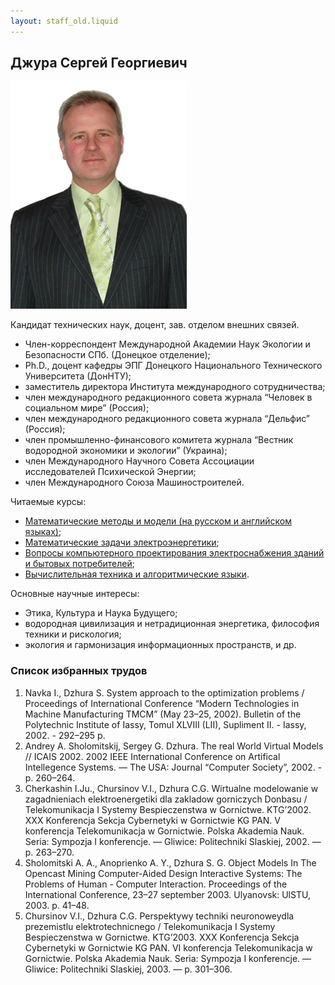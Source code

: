 ```yaml
---
layout: staff_old.liquid
---
```


## Джура Сергей Георгиевич

<div id="photomag">

![Джура Сергей Георгиевич](images/dzhura.jpg)

</div>

Кандидат технических наук, доцент, зав. отделом внешних связей.

- Член-корреспондент Международной Академии Наук Экологии и Безопасности
  СПб. (Донецкое отделение);
- Ph.D., доцент кафедры ЭПГ Донецкого Национального Технического
  Университета (ДонНТУ);
- заместитель директора Института международного сотрудничества;
- член международного редакционного совета журнала “Человек в социальном
  мире” (Россия);
- член международного редакционного совета журнала “Дельфис” (Россия);
- член промышленно-финансового комитета журнала “Вестник водородной
  экономики и экологии” (Украина);
- член Международного Научного Совета Ассоциации исследователей
  Психической Энергии;
- член Международного Союза Машиностроителей.

Читаемые курсы:

- [Математические методы и модели (на русском и английском
  языках)](../kurses.htm#mat_met);
- [Математические задачи электроэнергетики](../kurses.htm#mat_zad);
- [Вопросы компьютерного проектирования электроснабжения зданий и
  бытовых потребителей](../kurses.htm#kompl_proekt);
- [Вычислительная техника и алгоритмические
  языки](../kurses.htm#other:vt).

Основные научные интересы:

- Этика, Культура и Наука Будущего;
- водородная цивилизация и нетрадиционная энергетика, философия техники
  и рискология;
- экология и гармонизация информационных пространств, и др.

### Список избранных трудов

1.  Navka I., Dzhura S. System approach to the optimization problems /
    Proceedings of International Conference “Modern Technologies in
    Machine Manufacturing TMCM” (May 23–25, 2002). Bulletin of the
    Polytechnic Institute of Iassy, Tomul XLVIII (LII), Supliment II. -
    Iassy, 2002. - 292–295 p.
2.  Andrey A. Sholomitskij, Sergey G. Dzhura. The real World Virtual
    Models // ICAIS 2002. 2002 IEEE International Conference on
    Artifical Intellegence Systems. — The USA: Journal “Computer
    Society”, 2002. - p. 260–264.
3.  Cherkashin I.Ju., Chursinov V.I., Dzhura C.G. Wirtualne modelowanie
    w zagadnieniach elektroenergetiki dla zakladow gorniczych Donbasu /
    Telekomunikacja I Systemy Bespieczenstwa w Gornictwe. KTG’2002. XXX
    Konferencja Sekcja Cybernetyki w Gornictwie KG PAN. V konferencja
    Telekomunikacja w Gornictwie. Polska Akademia Nauk. Seria: Sympozja
    I konferencje. — Gliwice: Politechniki Slaskiej, 2002. — p. 263–270.
4.  Sholomitski A. A., Anoprienko A. Y., Dzhura S. G. Object Models In
    The Opencast Mining Computer-Aided Design Interactive Systems: The
    Problems of Human - Computer Interaction. Proceedings of the
    International Conference, 23–27 september 2003. Ulyanovsk:
    UlSTU, 2003. p. 41–48.
5.  Chursinov V.I., Dzhura C.G. Perspektywy techniki neuronoweydla
    prezemistlu elektrotechnicnego / Telekomunikacja I Systemy
    Bespieczenstwa w Gornictwe. KTG’2003. XXX Konferencja Sekcja
    Cybernetyki w Gornictwie KG PAN. VI konferencja Telekomunikacja w
    Gornictwie. Polska Akademia Nauk. Seria: Sympozja I konferencje. —
    Gliwice: Politechniki Slaskiej, 2003. — p. 301–306.
